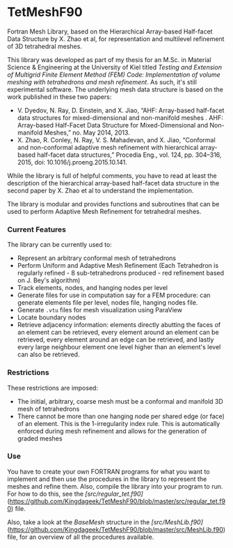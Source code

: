 # TetMeshF90

Fortran Mesh Library, based on the Hierarchical Array-based Half-facet Data Structure by X. Zhao et al, for representation and multilevel refinement of 3D tetrahedral meshes.

This library was developed as part of my thesis for an M.Sc. in Material Science & Engineering at the University of Kiel titled _Testing and Extension of Multigrid Finite Element Method (FEM) Code: Implementation of volume meshing with tetrahedrons and mesh refinement_. As such, it's still experimental software.
The underlying mesh data structure is based on the work published in these two papers:

- V. Dyedov, N. Ray, D. Einstein, and X. Jiao, “AHF: Array-based half-facet data structures for mixed-dimensional and non-manifold meshes . AHF: Array-based Half-Facet Data Structure for Mixed-Dimensional and Non-manifold Meshes,” no. May 2014, 2013.
- X. Zhao, R. Conley, N. Ray, V. S. Mahadevan, and X. Jiao, “Conformal and non-conformal adaptive mesh refinement with hierarchical array-based half-facet data structures,” Procedia Eng., vol. 124, pp. 304–316, 2015, doi: 10.1016/j.proeng.2015.10.141.

While the library is full of helpful comments, you have to read at least the description of the hierarchical array-based half-facet data structure in the second paper by X. Zhao et al to understand the implementation.

The library is modular and provides functions and subroutines that can be used to perform Adaptive Mesh Refinement for tetrahedral meshes.

### Current Features

The library can be currently used to:

- Represent an arbitrary conformal mesh of tetrahedrons
- Perform Uniform and Adaptive Mesh Refinement (Each Tetrahedron is regularly refined - 8 sub-tetrahedrons produced - red refinement based on J. Bey's algorithm)
- Track elements, nodes, and hanging nodes per level
- Generate files for use in computation say for a FEM procedure: can generate elements file per level, nodes file, hanging nodes file.
- Generate `.vtu` files for mesh visualization using ParaView
- Locate boundary nodes
- Retrieve adjacency information: elements directly abutting the faces of an element can be retrieved, every element around an element can be retrieved, every element around an edge can be retrieved, and lastly every large neighbour element one level higher than an element's level can also be retrieved.

### Restrictions

These restrictions are imposed:

- The initial, arbitrary, coarse mesh must be a conformal and manifold 3D mesh of tetrahedrons
- There cannot be more than one hanging node per shared edge (or face) of an element. This is the 1-irregularity index rule. This is automatically enforced during mesh refinement and allows for the generation of graded meshes

### Use

You have to create your own FORTRAN programs for what you want to implement and then use the procedures in the library to represent the meshes and refine them. Also, compile the library into your program to run. For how to do this, see the _[src/regular_tet.f90]_ (https://github.com/Kingdageek/TetMeshF90/blob/master/src/regular_tet.f90) file.

Also, take a look at the _BaseMesh_ structure in the _[src/MeshLib.f90]_ (https://github.com/Kingdageek/TetMeshF90/blob/master/src/MeshLib.f90) file, for an overview of all the procedures available.
